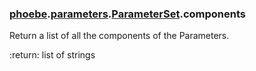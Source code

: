 ### [phoebe](phoebe.md).[parameters](phoebe.parameters.md).[ParameterSet](phoebe.parameters.ParameterSet.md).components



Return a list of all the components of the Parameters.

:return: list of strings

